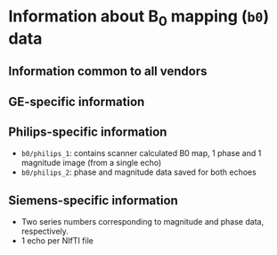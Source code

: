 # Information about B<sub>0</sub> mapping (`b0`) data

## Information common to all vendors

## GE-specific information

## Philips-specific information

* `b0/philips_1`: contains scanner calculated B0 map, 1 phase and 1 magnitude image (from a single echo)
* `b0/philips_2`: phase and magnitude data saved for both echoes

## Siemens-specific information

* Two series numbers corresponding to magnitude and phase data, respectively.
* 1 echo per NIfTI file